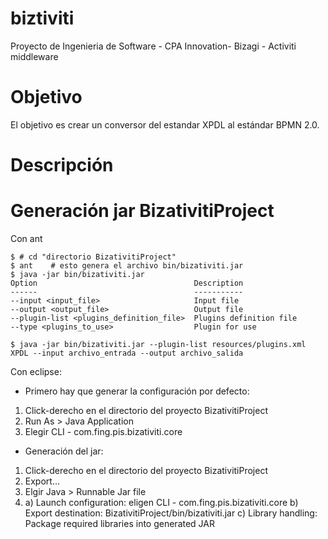 biztiviti
=========

Proyecto de Ingenieria de Software - CPA Innovation- Bizagi - Activiti middleware 

Objetivo
========

El objetivo es crear un conversor del estandar XPDL al estándar BPMN 2.0.

Descripción
===========


Generación jar BizativitiProject
================================

Con ant

    $ # cd "directorio BizativitiProject"
    $ ant    # esto genera el archivo bin/bizativiti.jar
    $ java -jar bin/bizativiti.jar
    Option                                   Description
    ------                                   -----------
    --input <input_file>                     Input file
    --output <output_file>                   Output file
    --plugin-list <plugins_definition_file>  Plugins definition file
    --type <plugins_to_use>                  Plugin for use

    $ java -jar bin/bizativiti.jar --plugin-list resources/plugins.xml XPDL --input archivo_entrada --output archivo_salida

Con eclipse:
* Primero hay que generar la configuración por defecto:
1) Click-derecho en el directorio del proyecto BizativitiProject
2) Run As > Java Application
3) Elegir CLI - com.fing.pis.bizativiti.core
* Generación del jar:
1) Click-derecho en el directorio del proyecto BizativitiProject
2) Export...
3) Elgir Java > Runnable Jar file
4) a) Launch configuration: eligen CLI - com.fing.pis.bizativiti.core
   b) Export destination: BizativitiProject/bin/bizativiti.jar
   c) Library handling: Package required libraries into generated JAR
